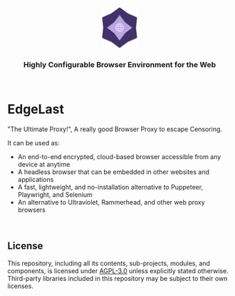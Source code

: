 <h3 align="center"><img width="80" alt="EdgeLast" src="./Untitled.svg"></h3>

<h3 align="center">Highly Configurable Browser Environment for the Web</h3>

<p align="center">

<br>

# EdgeLast

"The Ultimate Proxy!", A really good Browser Proxy to escape Censoring.

It can be used as:

- An end-to-end encrypted, cloud-based browser accessible from any device at anytime
- A headless browser that can be embedded in other websites and applications
- A fast, lightweight, and no-installation alternative to Puppeteer, Playwright, and Selenium
- An alternative to Ultraviolet, Rammerhead, and other web proxy browsers

<br>

## License

This repository, including all its contents, sub-projects, modules, and components, is licensed under [AGPL-3.0](https://github.com/HeyPuter/puter/blob/main/LICENSE.txt) unless explicitly stated otherwise. Third-party libraries included in this repository may be subject to their own licenses.

<br/>
